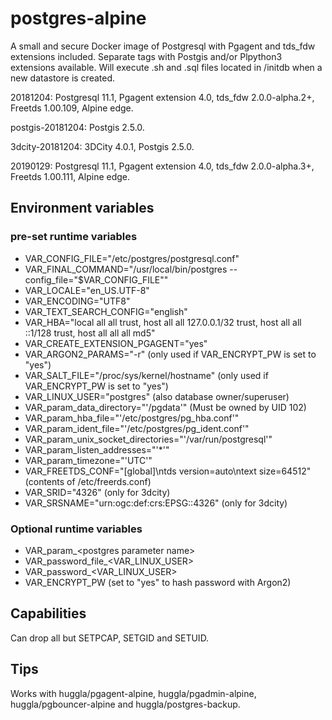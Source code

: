 # postgres-alpine
A small and secure Docker image of Postgresql with Pgagent and tds_fdw extensions included. Separate tags with Postgis and/or Plpython3 extensions available. Will execute .sh and .sql files located in /initdb when a new datastore is created.

20181204: Postgresql 11.1, Pgagent extension 4.0, tds_fdw 2.0.0-alpha.2+, Freetds 1.00.109, Alpine edge.

postgis-20181204: Postgis 2.5.0.

3dcity-20181204: 3DCity 4.0.1, Postgis 2.5.0.

20190129: Postgresql 11.1, Pgagent extension 4.0, tds_fdw 2.0.0-alpha.3+, Freetds 1.00.111, Alpine edge.

## Environment variables
### pre-set runtime variables
* VAR_CONFIG_FILE="/etc/postgres/postgresql.conf"
* VAR_FINAL_COMMAND="/usr/local/bin/postgres --config_file=\"\$VAR_CONFIG_FILE\""
* VAR_LOCALE="en_US.UTF-8"
* VAR_ENCODING="UTF8"
* VAR_TEXT_SEARCH_CONFIG="english"
* VAR_HBA="local all all trust, host all all 127.0.0.1/32 trust, host all all ::1/128 trust, host all all all md5"
* VAR_CREATE_EXTENSION_PGAGENT="yes"
* VAR_ARGON2_PARAMS="-r" (only used if VAR_ENCRYPT_PW is set to "yes")
* VAR_SALT_FILE="/proc/sys/kernel/hostname" (only used if VAR_ENCRYPT_PW is set to "yes")
* VAR_LINUX_USER="postgres" (also database owner/superuser)
* VAR_param_data_directory="'/pgdata'" (Must be owned by UID 102)
* VAR_param_hba_file="'/etc/postgres/pg_hba.conf'"
* VAR_param_ident_file="'/etc/postgres/pg_ident.conf'"
* VAR_param_unix_socket_directories="'/var/run/postgresql'"
* VAR_param_listen_addresses="'*'"
* VAR_param_timezone="'UTC'"
* VAR_FREETDS_CONF="[global]\\ntds version=auto\\ntext size=64512" (contents of /etc/freerds.conf)
* VAR_SRID="4326" (only for 3dcity)
* VAR_SRSNAME="urn:ogc:def:crs:EPSG::4326" (only for 3dcity)

### Optional runtime variables
* VAR_param_&lt;postgres parameter name&gt;
* VAR_password_file_&lt;VAR_LINUX_USER&gt;
* VAR_password_&lt;VAR_LINUX_USER&gt;
* VAR_ENCRYPT_PW (set to "yes" to hash password with Argon2)

## Capabilities
Can drop all but SETPCAP, SETGID and SETUID.

## Tips
Works with huggla/pgagent-alpine, huggla/pgadmin-alpine, huggla/pgbouncer-alpine and huggla/postgres-backup.
